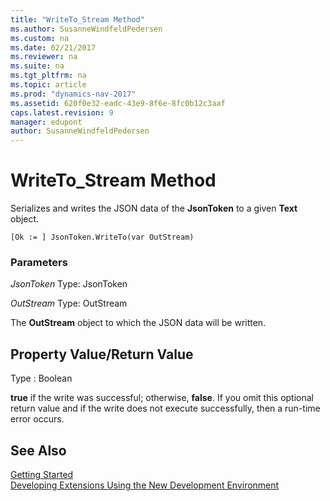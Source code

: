 ```yaml
---
title: "WriteTo_Stream Method"
ms.author: SusanneWindfeldPedersen
ms.custom: na
ms.date: 02/21/2017
ms.reviewer: na
ms.suite: na
ms.tgt_pltfrm: na
ms.topic: article
ms.prod: "dynamics-nav-2017"
ms.assetid: 620f0e32-eadc-43e9-8f6e-8fc0b12c3aaf
caps.latest.revision: 9
manager: edupont
author: SusanneWindfeldPedersen
---
```


# WriteTo_Stream Method

Serializes and writes the JSON data of the **JsonToken** to a given **Text** object.

```
[Ok := ] JsonToken.WriteTo(var OutStream)
```

### Parameters
*JsonToken*
Type: JsonToken

*OutStream*
Type: OutStream

The **OutStream** object to which the JSON data will be written.

## Property Value/Return Value
Type : Boolean

**true** if the write was successful; otherwise, **false**.
If you omit this optional return value and if the write does not execute successfully, then a run-time error occurs.

## See Also
[Getting Started](newdev-get-started.md)  
[Developing Extensions Using the New Development Environment](newdev-dev-overview.md)
